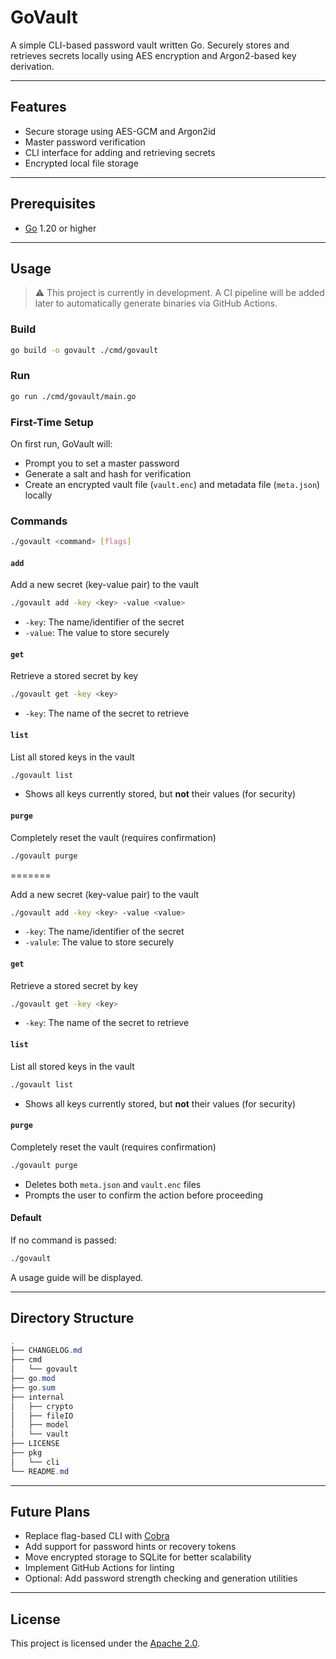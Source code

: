 # GoVault

A simple CLI-based password vault written Go. Securely stores and retrieves secrets locally using AES encryption and Argon2-based key derivation.

---

## Features

- Secure storage using AES-GCM and Argon2id
- Master password verification
- CLI interface for adding and retrieving secrets
- Encrypted local file storage

---

## Prerequisites

- [Go](https://go.dev) 1.20 or higher

---

## Usage

> :warning: This project is currently in development. A CI pipeline will be added later to automatically generate binaries via GitHub Actions.

### Build

```bash
go build -o govault ./cmd/govault
```

### Run

```bash
go run ./cmd/govault/main.go
```

### First-Time Setup
On first run, GoVault will: 
- Prompt you to set a master password
- Generate a salt and hash for verification 
- Create an encrypted vault file (`vault.enc`) and metadata file (`meta.json`) locally

### Commands 
```bash
./govault <command> [flags]
```

#### `add`
Add a new secret (key-value pair) to the vault
```bash
./govault add -key <key> -value <value>
```
- `-key`: The name/identifier of the secret
- `-value`: The value to store securely

#### `get`
Retrieve a stored secret by key
```bash
./govault get -key <key>  
```
- `-key`: The name of the secret to retrieve

#### `list`
List all stored keys in the vault 
```bash
./govault list
```
- Shows all keys currently stored, but **not** their values (for security)

#### `purge`
Completely reset the vault (requires confirmation)
```bash
./govault purge
```
=======

Add a new secret (key-value pair) to the vault

```bash
./govault add -key <key> -value <value>
```

- `-key`: The name/identifier of the secret
- `-valule`: The value to store securely

#### `get`

Retrieve a stored secret by key

```bash
./govault get -key <key>
```

- `-key`: The name of the secret to retrieve

#### `list`

List all stored keys in the vault

```bash
./govault list
```

- Shows all keys currently stored, but **not** their values (for security)

#### `purge`

Completely reset the vault (requires confirmation)

```bash
./govault purge
```
- Deletes both `meta.json` and `vault.enc` files
- Prompts the user to confirm the action before proceeding

#### Default
If no command is passed: 
```bash
./govault
```

A usage guide will be displayed.

---

## Directory Structure

```java
.
├── CHANGELOG.md
├── cmd
│   └── govault
├── go.mod
├── go.sum
├── internal
│   ├── crypto
│   ├── fileIO
│   ├── model
│   └── vault
├── LICENSE
├── pkg
│   └── cli
└── README.md
```

---

## Future Plans

- Replace flag-based CLI with [Cobra](https://github.com/spf13/cobra)
- Add support for password hints or recovery tokens
- Move encrypted storage to SQLite for better scalability
- Implement GitHub Actions for linting
- Optional: Add password strength checking and generation utilities

---

## License

This project is licensed under the [Apache 2.0](https://github.com/Cyrof/govault/blob/main/LICENSE).
